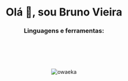 <h1 align="center">Olá 👋, sou Bruno Vieira</h1>

<h3 align="center">Linguagens e ferramentas:</h3>
<p align="center"> 
  <img src="https://img.shields.io/badge/java-%23ED8B00.svg?style=for-the-badge&logo=java&logoColor=white" alt="" />
  <img src="https://img.shields.io/badge/html5-%23E34F26.svg?style=for-the-badge&logo=html5&logoColor=white" alt="" />
  <img src="https://img.shields.io/badge/css3-%231572B6.svg?style=for-the-badge&logo=css3&logoColor=white" alt="" />
  <img src="https://img.shields.io/badge/javascript-%23323330.svg?style=for-the-badge&logo=javascript&logoColor=%23F7DF1E" alt="" />
  <img src="https://img.shields.io/badge/typescript-%23007ACC.svg?style=for-the-badge&logo=typescript&logoColor=white" alt="" />
</p>

<p align="center">
  <img src="https://img.shields.io/badge/angular-%23DD0031.svg?style=for-the-badge&logo=angular&logoColor=white" alt="" />
  <img src="https://img.shields.io/badge/Apache%20Kafka-000?style=for-the-badge&logo=apachekafka" alt="" />
  <img src="https://img.shields.io/badge/bootstrap-%23563D7C.svg?style=for-the-badge&logo=bootstrap&logoColor=white" alt="" />
  <img src="https://img.shields.io/badge/chakra-%234ED1C5.svg?style=for-the-badge&logo=chakraui&logoColor=white" alt="" />
  <img src="https://img.shields.io/badge/jquery-%230769AD.svg?style=for-the-badge&logo=jquery&logoColor=white" alt="" />
  <img src="https://img.shields.io/badge/nestjs-%23E0234E.svg?style=for-the-badge&logo=nestjs&logoColor=white" alt="" />
  <img src="https://img.shields.io/badge/Next-black?style=for-the-badge&logo=next.js&logoColor=white" alt="" />
  <img src="https://img.shields.io/badge/node.js-6DA55F?style=for-the-badge&logo=node.js&logoColor=white" alt="" />
  <img src="https://img.shields.io/badge/react-%2320232a.svg?style=for-the-badge&logo=react&logoColor=%2361DAFB" alt="" />
  <img src="https://img.shields.io/badge/react_native-%2320232a.svg?style=for-the-badge&logo=react&logoColor=%2361DAFB" alt="" />
  <img src="https://img.shields.io/badge/spring-%236DB33F.svg?style=for-the-badge&logo=spring&logoColor=white" alt="" />
  <img src="https://img.shields.io/badge/-jest-%23C21325?style=for-the-badge&logo=jest&logoColor=white" alt="" />
  <img src="https://img.shields.io/badge/-selenium-%43B02A?style=for-the-badge&logo=selenium&logoColor=white" alt="" />
</p>

<p align="center">
  <a href="https://steamcommunity.com/id/owaeka">
    <img src="https://img.shields.io/badge/steam-%23000000.svg?style=for-the-badge&logo=steam&logoColor=white" alt="" />
  </a>
</p>

<p align="center">
	<img align="center" src="https://github-readme-stats.vercel.app/api/top-langs?username=owaeka&show_icons=true&theme=dracula&locale=en&layout=compact" alt="owaeka" />
</p>